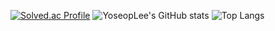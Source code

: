 [![Solved.ac Profile](http://mazassumnida.wtf/api/generate_badge?boj=devanys)](https://solved.ac/devanys)
![YoseopLee's GitHub stats](https://github-readme-stats.vercel.app/api?username=YoseopLee&show_icons=true&theme=dracula)
![Top Langs](https://github-readme-stats.vercel.app/api/top-langs/?username=YoseopLee&theme=onedark)
